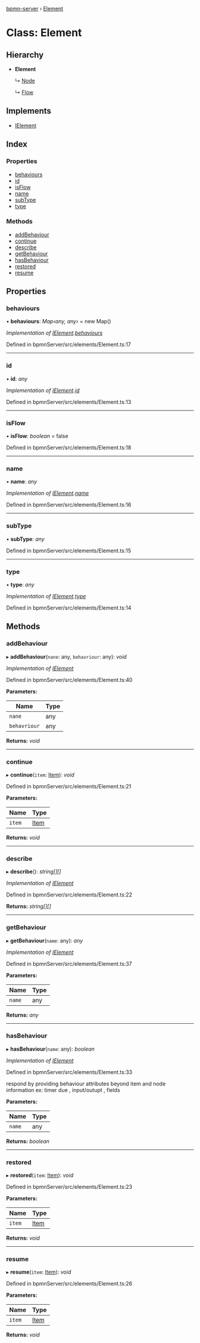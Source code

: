 [bpmn-server](../README.md) › [Element](element.md)

# Class: Element

## Hierarchy

* **Element**

  ↳ [Node](node.md)

  ↳ [Flow](flow.md)

## Implements

* [IElement](../interfaces/ielement.md)

## Index

### Properties

* [behaviours](element.md#behaviours)
* [id](element.md#id)
* [isFlow](element.md#isflow)
* [name](element.md#name)
* [subType](element.md#subtype)
* [type](element.md#type)

### Methods

* [addBehaviour](element.md#addbehaviour)
* [continue](element.md#continue)
* [describe](element.md#describe)
* [getBehaviour](element.md#getbehaviour)
* [hasBehaviour](element.md#hasbehaviour)
* [restored](element.md#restored)
* [resume](element.md#resume)

## Properties

###  behaviours

• **behaviours**: *Map‹any, any›* = new Map()

*Implementation of [IElement](../interfaces/ielement.md).[behaviours](../interfaces/ielement.md#behaviours)*

Defined in bpmnServer/src/elements/Element.ts:17

___

###  id

• **id**: *any*

*Implementation of [IElement](../interfaces/ielement.md).[id](../interfaces/ielement.md#id)*

Defined in bpmnServer/src/elements/Element.ts:13

___

###  isFlow

• **isFlow**: *boolean* = false

Defined in bpmnServer/src/elements/Element.ts:18

___

###  name

• **name**: *any*

*Implementation of [IElement](../interfaces/ielement.md).[name](../interfaces/ielement.md#name)*

Defined in bpmnServer/src/elements/Element.ts:16

___

###  subType

• **subType**: *any*

Defined in bpmnServer/src/elements/Element.ts:15

___

###  type

• **type**: *any*

*Implementation of [IElement](../interfaces/ielement.md).[type](../interfaces/ielement.md#type)*

Defined in bpmnServer/src/elements/Element.ts:14

## Methods

###  addBehaviour

▸ **addBehaviour**(`nane`: any, `behavriour`: any): *void*

*Implementation of [IElement](../interfaces/ielement.md)*

Defined in bpmnServer/src/elements/Element.ts:40

**Parameters:**

Name | Type |
------ | ------ |
`nane` | any |
`behavriour` | any |

**Returns:** *void*

___

###  continue

▸ **continue**(`item`: [Item](item.md)): *void*

Defined in bpmnServer/src/elements/Element.ts:21

**Parameters:**

Name | Type |
------ | ------ |
`item` | [Item](item.md) |

**Returns:** *void*

___

###  describe

▸ **describe**(): *string[][]*

*Implementation of [IElement](../interfaces/ielement.md)*

Defined in bpmnServer/src/elements/Element.ts:22

**Returns:** *string[][]*

___

###  getBehaviour

▸ **getBehaviour**(`name`: any): *any*

*Implementation of [IElement](../interfaces/ielement.md)*

Defined in bpmnServer/src/elements/Element.ts:37

**Parameters:**

Name | Type |
------ | ------ |
`name` | any |

**Returns:** *any*

___

###  hasBehaviour

▸ **hasBehaviour**(`name`: any): *boolean*

*Implementation of [IElement](../interfaces/ielement.md)*

Defined in bpmnServer/src/elements/Element.ts:33

respond by providing behaviour attributes beyond item and node information
 ex: timer due , input/outupt , fields

**Parameters:**

Name | Type |
------ | ------ |
`name` | any |

**Returns:** *boolean*

___

###  restored

▸ **restored**(`item`: [Item](item.md)): *void*

Defined in bpmnServer/src/elements/Element.ts:23

**Parameters:**

Name | Type |
------ | ------ |
`item` | [Item](item.md) |

**Returns:** *void*

___

###  resume

▸ **resume**(`item`: [Item](item.md)): *void*

Defined in bpmnServer/src/elements/Element.ts:26

**Parameters:**

Name | Type |
------ | ------ |
`item` | [Item](item.md) |

**Returns:** *void*
